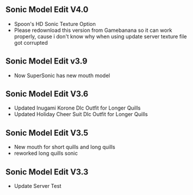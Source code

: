 ## Sonic Model Edit V4.0
- Spoon's HD Sonic Texture Option
- Please redownload this version from Gamebanana so it can work properly, cause i don't know why when using update server texture file got corrupted

## Sonic Model Edit v3.9
- Now SuperSonic has new mouth model

## Sonic Model Edit V3.6
- Updated Inugami Korone Dlc Outfit for Longer Quills
- Updated Holiday Cheer Suit Dlc Outfit for Longer Quills

## Sonic Model Edit V3.5
- New mouth for short quills and long quills
- reworked long quills sonic

## Sonic Model Edit V3.3
- Update Server Test
